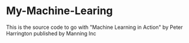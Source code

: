 # My-Machine-Learing
This is the source code to go with "Machine Learning in Action" by Peter Harrington published by Manning Inc
